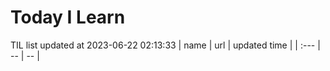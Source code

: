 # Today I Learn 
TIL list updated at 2023-06-22 02:13:33
| name | url | updated time |
| :--- | -- | -- |

